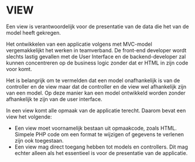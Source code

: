 # VIEW

Een view is verantwoordelijk voor de presentatie van de data die het van de model heeft gekregen.

Het ontwikkelen van een applicatie volgens met MVC-model vergemakkelijkt het werken in teamverband. 
De front-end developer wordt slechts lastig gevallen met de User Interface en de backend-developer zal kunnen concentreren op de business logic zonder dat er HTML in zijn code voor komt.

Het is belangrijk om te vermelden dat een model onafhankelijk is van de controller en de view maar dat de controller en de view wel afhankelijk zijn van een model. 
Op deze manier kan een model ontwikkeld worden zonder afhankelijk te zijn van de user interface.

In een view komt alle opmaak van de applicatie terecht. Daarom bevat een view het volgende:

- Een view moet voornamelijk bestaan uit opmaakcode, zoals HTML. Simpele PHP code om een format te wijzigen of gegevens te verlenen zijn ook toegestaan.
- Een view mag direct toegang hebben tot models en controllers. Dit mag echter alleen als het essentieel is voor de presentatie van de applicatie.